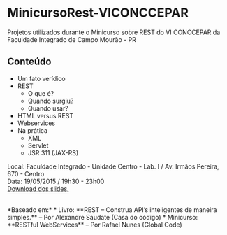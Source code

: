 # MinicursoRest-VICONCCEPAR

Projetos utilizados durante o Minicurso sobre REST do VI CONCCEPAR da Faculdade Integrado de Campo Mourão - PR



## Conteúdo
* Um fato verídico
* REST
  * O que é?
  * Quando surgiu?
  * Quando usar?
* HTML versus REST
* Webservices
* Na prática
  * XML
  * Servlet
  * JSR 311 (JAX-RS)

Local: Faculdade Integrado - Unidade Centro - Lab. I / Av. Irmãos Pereira, 670 - Centro <br>
Data:  19/05/2015 / 19h30 - 23h00 <br>
[Download dos slides.](https://github.com/douglasjunior/MinicursoRest-VICONCCEPAR/raw/master/Minicurso%20REST%20-%20VI%20CONCCEPAR.pdf)

<br>
*Baseado em:*
* Livro: **REST – Construa API’s inteligentes de maneira simples.** – Por Alexandre Saudate (Casa do código)
* Minicurso: **RESTful WebServices** – Por Rafael Nunes (Global Code)

